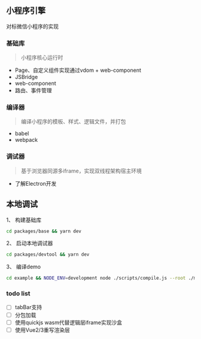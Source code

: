 ## 小程序引擎

对标微信小程序的实现

### 基础库
> 小程序核心运行时

- Page、自定义组件实现通过vdom + web-component
- JSBridge
- web-component
- 路由、事件管理

### 编译器
> 编译小程序的模板、样式、逻辑文件，并打包

- babel
- webpack

### 调试器
> 基于浏览器同源多iframe，实现双线程架构宿主环境

- 了解Electron开发



## 本地调试

1、 构建基础库

```sh
cd packages/base && yarn dev
```

2、 启动本地调试器
```sh
cd packages/devtool && yarn dev
```

3、 编译demo
```sh
cd example && NODE_ENV=development node ./scripts/compile.js --root ./mini
```


### todo list

- [ ] tabBar支持
- [ ] 分包加载
- [ ] 使用quickjs wasm代替逻辑层iframe实现沙盒
- [ ] 使用Vue2/3重写渲染层
